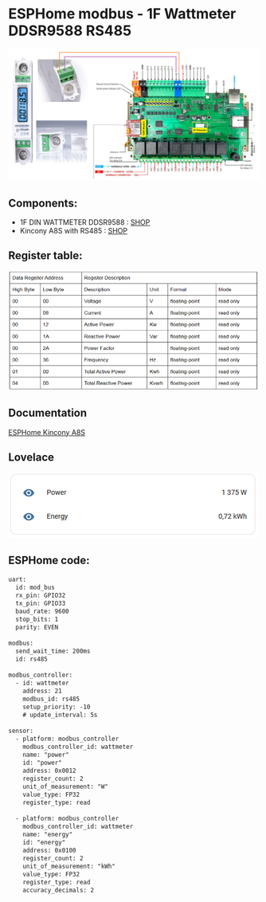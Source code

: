 # ESPHome modbus - 1F Wattmeter DDSR9588 RS485

![Schema](https://github.com/peca2345/ESPHome-modbus-1F-wattmeter-DDSR9588/blob/main/IMG/schema.png?raw=true)

## Components:
- 1F DIN WATTMETER DDSR9588 : [SHOP](https://www.aliexpress.com/i/4001201973679.html)
- Kincony A8S with RS485 : [SHOP](https://www.aliexpress.com/item/1005004345158143.html)

## Register table:
![table](https://github.com/peca2345/ESPHome-modbus-1F-wattmeter-DDSR9588/blob/main/IMG/registers.png?raw=true)

## Documentation
[ESPHome Kincony A8S](https://devices.esphome.io/devices/KinCony-KC868-A8S)

## Lovelace
![Lovelace](https://github.com/peca2345/ESPHome-modbus-1F-wattmeter-DDSR9588/blob/main/IMG/wattmeter_lovelace.png?raw=true)

## ESPHome code:
```
uart:
  id: mod_bus
  rx_pin: GPIO32
  tx_pin: GPIO33
  baud_rate: 9600
  stop_bits: 1
  parity: EVEN

modbus:
  send_wait_time: 200ms
  id: rs485

modbus_controller:
  - id: wattmeter
    address: 21
    modbus_id: rs485
    setup_priority: -10
    # update_interval: 5s

sensor:
  - platform: modbus_controller
    modbus_controller_id: wattmeter
    name: "power"
    id: "power"
    address: 0x0012
    register_count: 2
    unit_of_measurement: "W"
    value_type: FP32
    register_type: read

  - platform: modbus_controller
    modbus_controller_id: wattmeter
    name: "energy"
    id: "energy"
    address: 0x0100
    register_count: 2
    unit_of_measurement: "kWh"
    value_type: FP32
    register_type: read
    accuracy_decimals: 2
```    
